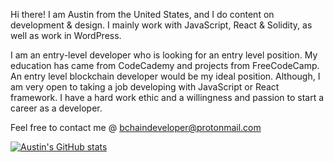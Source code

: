 Hi there!
  I am Austin from the United States, and I do content on development & design. I mainly work with JavaScript, React & Solidity, as well as work in WordPress.
  
  I am an entry-level developer who is looking for an entry level position. My education has came from CodeCademy and projects from FreeCodeCamp. An entry level blockchain developer would be my ideal position. Although, I am very open to taking a job developing with JavaScript or React framework. I have a hard work ethic and a willingness and passion to start a career as a developer.
  
  Feel free to contact me @ bchaindeveloper@protonmail.com


[![Austin's GitHub stats](https://github-readme-stats.vercel.app/api?username=bchaindeveloper)](https://github.com/anuraghazra/github-readme-stats)
